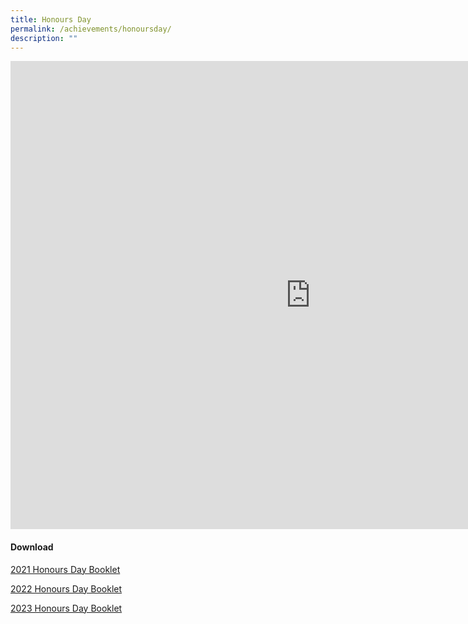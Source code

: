 ```yaml
---
title: Honours Day
permalink: /achievements/honoursday/
description: ""
---
```

<iframe src="https://docs.google.com/presentation/d/e/2PACX-1vRPlv_N2guezFGaBcHmMbdM84yrK8PW8I8oDsF4HXmFfrTnioaoJqvX2s5J56n_uITEPrkTcaXit59v/embed?start=false&amp;loop=false&amp;delayms=3000" frameborder="0" width="960" height="749" allowfullscreen="true"></iframe>

#### Download 
[2021 Honours Day Booklet](/files/2021%20honours%20day%20booklet.pdf)

[2022 Honours Day Booklet](/files/2022%20honours%20day%20booklet.pdf)

[2023 Honours Day Booklet](https://indd.adobe.com/view/9e5d462a-7695-4d6b-a5c0-d162ee0fd966)